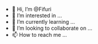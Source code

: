 - 👋 Hi, I’m @Fifuri
- 👀 I’m interested in ...
- 🌱 I’m currently learning ...
- 💞️ I’m looking to collaborate on ...
- 📫 How to reach me ...

<!---
Fifuri/Fifuri is a ✨ special ✨ repository because its `README.md` (this file) appears on your GitHub profile.
You can click the Preview link to take a look at your changes.
--->

